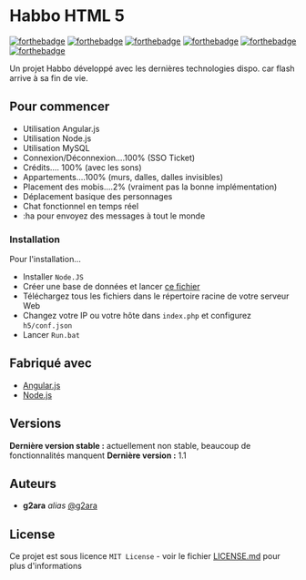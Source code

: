 # Habbo HTML 5

[![forthebadge](http://forthebadge.com/images/badges/built-with-love.svg)](http://forthebadge.com) [![forthebadge](https://forthebadge.com/images/badges/built-by-developers.svg)](http://forthebadge.com) [![forthebadge](https://forthebadge.com/images/badges/uses-html.svg)](http://forthebadge.com) [![forthebadge](https://forthebadge.com/images/badges/uses-css.svg)](http://forthebadge.com) [![forthebadge](https://forthebadge.com/images/badges/uses-js.svg)](http://forthebadge.com) [![forthebadge](https://forthebadge.com/images/badges/uses-git.svg)](http://forthebadge.com) 

Un projet Habbo développé avec les dernières technologies dispo. car flash arrive à sa fin de vie.

## Pour commencer

- Utilisation Angular.js
- Utilisation Node.js
- Utilisation MySQL
- Connexion/Déconnexion....100% (SSO Ticket)
- Crédits.... 100% (avec les sons)
- Appartements....100% (murs, dalles, dalles invisibles)
- Placement des mobis....2% (vraiment pas la bonne implémentation)
- Déplacement basique des personnages
- Chat fonctionnel en temps réel
- :ha pour envoyez des messages à tout le monde

### Installation

Pour l'installation...

- Installer ``Node.JS``
- Créer une base de données et lancer [ce fichier](https://github.com/g2ara/habbohtml5/blob/main/sql.sql)
- Téléchargez tous les fichiers dans le répertoire racine de votre serveur Web
- Changez votre IP ou votre hôte dans ``index.php`` et configurez ``h5/conf.json``
- Lancer ``Run.bat``

## Fabriqué avec

* [Angular.js](https://angularjs.org/)
* [Node.js](https://nodejs.org/en/)

## Versions

**Dernière version stable :** actuellement non stable, beaucoup de fonctionnalités manquent
**Dernière version :** 1.1

## Auteurs
* **g2ara** _alias_ [@g2ara](https://github.com/g2ara)

## License

Ce projet est sous licence ``MIT License`` - voir le fichier [LICENSE.md](LICENSE.md) pour plus d'informations

